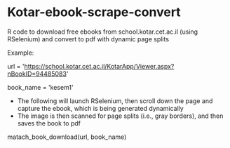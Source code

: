 # Kotar-ebook-scrape-convert
R code to download free ebooks from school.kotar.cet.ac.il (using RSelenium) and convert to pdf with dynamic page splits

Example:

url = 'https://school.kotar.cet.ac.il/KotarApp/Viewer.aspx?nBookID=94485083'

book_name = 'kesem1'

- The following will launch RSelenium, then scroll down the page and capture the ebook, which is being generated dynamically
- The image is then scanned for page splits (i.e., gray borders), and then saves the book to pdf

matach_book_download(url, book_name)

